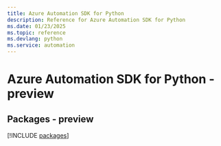 ```yaml
---
title: Azure Automation SDK for Python
description: Reference for Azure Automation SDK for Python
ms.date: 01/23/2025
ms.topic: reference
ms.devlang: python
ms.service: automation
---
```

# Azure Automation SDK for Python - preview
## Packages - preview
[!INCLUDE [packages](automation-index.md)]